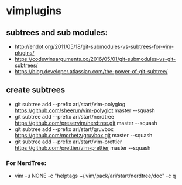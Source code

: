 # vimplugins 
## subtrees and sub modules:

* http://endot.org/2011/05/18/git-submodules-vs-subtrees-for-vim-plugins/
* https://codewinsarguments.co/2016/05/01/git-submodules-vs-git-subtrees/
* https://blog.developer.atlassian.com/the-power-of-git-subtree/

## create subtrees 
* git subtree add --prefix ari/start/vim-polyglog https://github.com/sheerun/vim-polyglot master --squash
* git subtree add --prefix ari/start/nerdtree https://github.com/preservim/nerdtree.git master --squash
* git subtree add --prefix ari/start/gruvbox https://github.com/morhetz/gruvbox.git master --squash
* git subtree add --prefix ari/start/vim-prettier https://github.com/prettier/vim-prettier master --squash

### For NerdTree:
* vim -u NONE -c "helptags ~/.vim/pack/ari/start/nerdtree/doc" -c q
